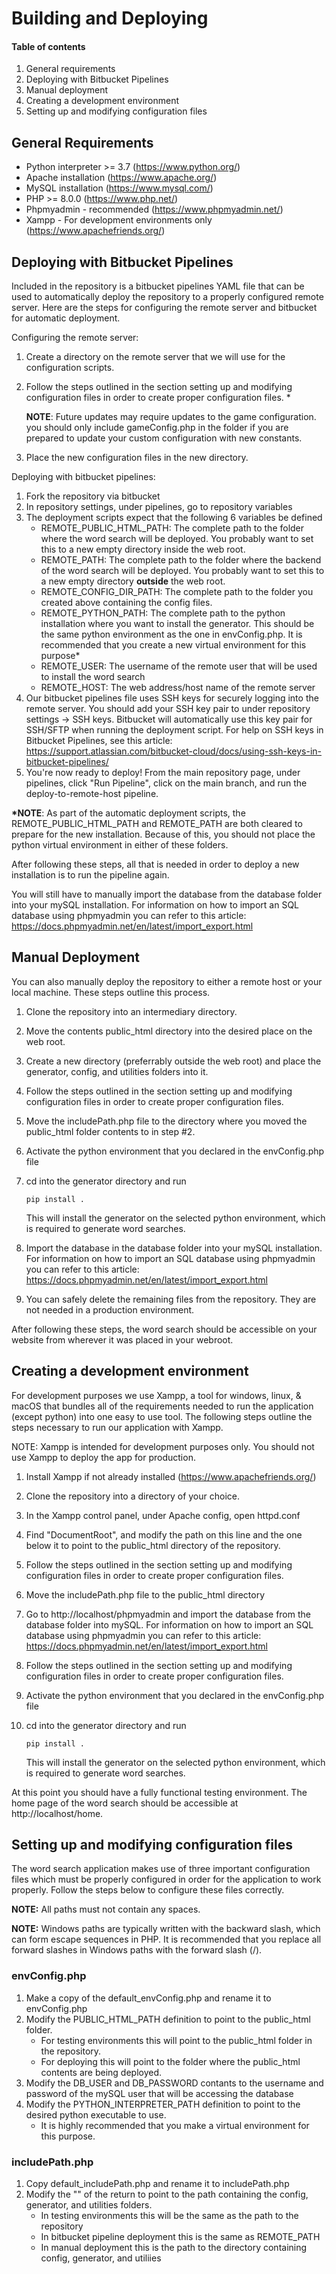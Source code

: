 # Building and Deploying

#### Table of contents
1. General requirements
2. Deploying with Bitbucket Pipelines
3. Manual deployment
4. Creating a development environment
5. Setting up and modifying configuration files

## General Requirements
- Python interpreter >= 3.7 (https://www.python.org/)
- Apache installation (https://www.apache.org/)
- MySQL installation (https://www.mysql.com/)
- PHP >= 8.0.0 (https://www.php.net/)
- Phpmyadmin - recommended (https://www.phpmyadmin.net/)
- Xampp - For development environments only (https://www.apachefriends.org/)
## Deploying with Bitbucket Pipelines
Included in the repository is a bitbucket pipelines YAML file that can be used to automatically deploy the repository to a properly configured remote server. Here are the steps for configuring the remote server and bitbucket for automatic deployment.

Configuring the remote server:

1. Create a directory on the remote server that we will use for the configuration scripts.
2. Follow the steps outlined in the section setting up and modifying configuration files in order to create proper configuration files. *

    **NOTE**: Future updates may require updates to the game configuration. you should only include gameConfig.php in the folder if you are prepared to update your custom configuration with new constants.
3. Place the new configuration files in the new directory.

Deploying with bitbucket pipelines:

1. Fork the repository via bitbucket
2. In repository settings, under pipelines, go to repository variables
3. The deployment scripts expect that the following 6 variables be defined
    - REMOTE_PUBLIC_HTML_PATH: The complete path to the folder where the word search will be deployed. You probably want to set this to a new empty directory inside the web root.
    - REMOTE_PATH: The complete path to the folder where the backend of the word search will be deployed. You probably want to set this to a new empty directory **outside** the web root.
    - REMOTE_CONFIG_DIR_PATH: The complete path to the folder you created above containing the config files.
    - REMOTE_PYTHON_PATH: The complete path to the python installation where you want to install the generator. This should be the same python environment as the one in envConfig.php. It is recommended that you create a new virtual environment for this purpose*
    - REMOTE_USER: The username of the remote user that will be used to install the word search
    - REMOTE_HOST: The web address/host name of the remote server
4. Our bitbucket pipelines file uses SSH keys for securely logging into the remote server. You should add your SSH key pair to under repository settings -> SSH keys. Bitbucket will automatically use this key pair for SSH/SFTP when running the deployment script. For help on SSH keys in Bitbucket Pipelines, see this article: https://support.atlassian.com/bitbucket-cloud/docs/using-ssh-keys-in-bitbucket-pipelines/
5. You're now ready to deploy! From the main repository page, under pipelines, click "Run Pipeline", click on the main branch, and run the deploy-to-remote-host pipeline.

**\*NOTE**: As part of the automatic deployment scripts, the REMOTE_PUBLIC_HTML_PATH and REMOTE_PATH are both cleared to prepare for the new installation. Because of this, you should not place the python virtual environment in either of these folders.

After following these steps, all that is needed in order to deploy a new installation is to run the pipeline again. 

You will still have to manually import the database  from the database folder into your mySQL installation. For information on how to import an SQL database using phpmyadmin you can refer to this article: https://docs.phpmyadmin.net/en/latest/import_export.html

## Manual Deployment
You can also manually deploy the repository to either a remote host or your local machine. These steps outline this process.

1. Clone the repository into an intermediary directory.
2. Move the contents public_html directory into the desired place on the web root.
3. Create a new directory (preferrably outside the web root) and place the generator, config, and utilities folders into it.
4. Follow the steps outlined in the section setting up and modifying configuration files in order to create proper configuration files. 
5. Move the includePath.php file to the directory where you moved the public_html folder contents to in step #2.
6. Activate the python environment that you declared in the envConfig.php file
7. cd into the generator directory and run 

    ```pip install .``` 
    
    This will install the generator on the selected python environment, which is required to generate word searches.
8. Import the database in the database folder into your mySQL installation. For information on how to import an SQL database using phpmyadmin you can refer to this article: https://docs.phpmyadmin.net/en/latest/import_export.html
9. You can safely delete the remaining files from the repository. They are not needed in a production environment.

After following these steps, the word search should be accessible on your website from wherever it was placed in your webroot.
## Creating a development environment
For development purposes we use Xampp, a tool for windows, linux, & macOS that bundles all of the requirements needed to run the application (except python) into one easy to use tool. The following steps outline the steps necessary to run our application with Xampp.

NOTE: Xampp is intended for development purposes only. You should not use Xampp to deploy the app for production.

1. Install Xampp if not already installed (https://www.apachefriends.org/)
2. Clone the repository into a directory of your choice.
3. In the Xampp control panel, under Apache config, open httpd.conf
4. Find "DocumentRoot", and modify the path on this line and the one below it to point to the public_html directory of the repository.
5. Follow the steps outlined in the section setting up and modifying configuration files in order to create proper configuration files. 
6. Move the includePath.php file to the public_html directory
7. Go to http://localhost/phpmyadmin and import the database from the database folder into mySQL. For information on how to import an SQL database using phpmyadmin you can refer to this article: https://docs.phpmyadmin.net/en/latest/import_export.html
8. Follow the steps outlined in the section setting up and modifying configuration files in order to create proper configuration files.
9. Activate the python environment that you declared in the envConfig.php file
10. cd into the generator directory and run 

    ```pip install .``` 
    
    This will install the generator on the selected python environment, which is required to generate word searches.

At this point you should have a fully functional testing environment. The home page of the word search should be accessible at http://localhost/home. 

## Setting up and modifying configuration files
The word search application makes use of three important configuration files which must be properly configured in order for the application to work properly. Follow the steps below to configure these files correctly.

**NOTE:** All paths must not contain any spaces.

**NOTE:** Windows paths are typically written with the backward slash, which can form escape sequences in PHP. It is recommended that you replace all forward slashes in Windows paths with the forward slash (/).

### envConfig.php
1. Make a copy of the default_envConfig.php and rename it to envConfig.php
2. Modify the PUBLIC_HTML_PATH definition to point to the public_html folder. 
    - For testing environments this will point to the public_html folder in the repository.
    - For deploying this will point to the folder where the public_html contents are being deployed.
3. Modify the DB_USER and DB_PASSWORD contants to the username and password of the mySQL user that will be accessing the database
4. Modify the PYTHON_INTERPRETER_PATH definition to point to the desired python executable to use.
    - It is highly recommended that you make a virtual environment for this purpose. 

### includePath.php
1. Copy default_includePath.php and rename it to includePath.php
2. Modify the "" of the return to point to the path containing the config, generator, and utilities folders.
    - In testing environments this will be the same as the path to the repository
    - In bitbucket pipeline deployment this is the same as REMOTE_PATH
    - In manual deployment this is the path to the directory containing config, generator, and utiliies